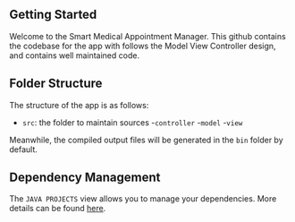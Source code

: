 ## Getting Started

Welcome to the Smart Medical Appointment Manager. This github contains the codebase for the app with follows the Model View Controller design, and contains well maintained code.

## Folder Structure

The structure of the app is as follows:

- `src`: the folder to maintain sources
    -`controller`
    -`model`
    -`view`

Meanwhile, the compiled output files will be generated in the `bin` folder by default.

## Dependency Management

The `JAVA PROJECTS` view allows you to manage your dependencies. More details can be found [here](https://github.com/microsoft/vscode-java-dependency#manage-dependencies).
